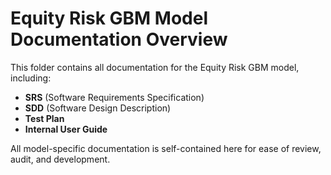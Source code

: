 # Equity Risk GBM Model Documentation Overview

This folder contains all documentation for the Equity Risk GBM model, including:

- **SRS** (Software Requirements Specification)
- **SDD** (Software Design Description)
- **Test Plan**
- **Internal User Guide**

All model-specific documentation is self-contained here for ease of review, audit, and development.
